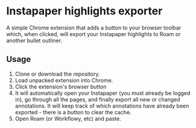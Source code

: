 # Instapaper highlights exporter

A simple Chrome extension that adds a button to your browser toolbar which, when clicked, will export your Instapaper highlights to Roam or another bullet outliner.

## Usage

1. Clone or download the repository.
1. Load unpacked extension into Chrome.
1. Click the extension's browser button
1. It will automatically open your Instapaper (you must already be logged in), go through all the pages, and finally export all new or changed annotations. It will keep track of which annotations have already been exported - there is a button to clear the cache.
1. Open Roam (or Workflowy, etc) and paste.
